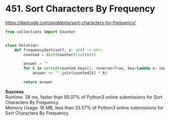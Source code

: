 # 451. Sort Characters By Frequency

https://leetcode.com/problems/sort-characters-by-frequency/

```python
from collections import Counter


class Solution:
    def frequencySort(self, s: str) -> str:
        counted = dict(Counter(list(s)))

        answer = ""
        for k in sorted(counted.keys(), reverse=True, key=lambda x: counted[x]):
            answer += "".join(counted[k] * k)

        return answer
```

**Success**\
Runtime: 38 ms, faster than 95.07% of Python3 online submissions for Sort Characters By Frequency.\
Memory Usage: 16 MB, less than 33.57% of Python3 online submissions for Sort Characters By Frequency.
